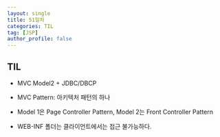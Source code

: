 ```yaml
---
layout: single
title: 51일차
categories: TIL
tag: [JSP]
author_profile: false
---
```


## TIL

* MVC Model2 + JDBC/DBCP 

* MVC Pattern: 아키텍처 패턴의 하나

* Model 1은 Page Controller Pattern, Model 2는 Front Controller Pattern

* WEB-INF 폴더는 클라이언트에서는 접근 불가능하다.